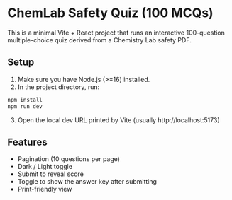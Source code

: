 # ChemLab Safety Quiz (100 MCQs)

This is a minimal Vite + React project that runs an interactive 100-question multiple-choice quiz derived from a Chemistry Lab safety PDF.

## Setup

1. Make sure you have Node.js (>=16) installed.
2. In the project directory, run:

```bash
npm install
npm run dev
```

3. Open the local dev URL printed by Vite (usually http://localhost:5173)

## Features

- Pagination (10 questions per page)
- Dark / Light toggle
- Submit to reveal score
- Toggle to show the answer key after submitting
- Print-friendly view

